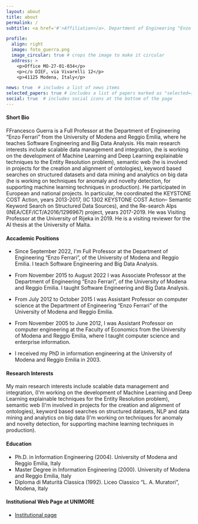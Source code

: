 ```yaml
---
layout: about
title: about
permalink: /
subtitle: <a href='#'>Affiliation</a>. Department of Engineering "Enzo Ferrari", UNIMORE, Italy

profile:
  align: right
  image: foto_guerra.png
  image_circular: true # crops the image to make it circular
  address: >
    <p>Office MO-27-01-034</p>
    <p>c/o DIEF, via Vivarelli 12</p>
    <p>41125 Modena, Italy</p>

news: true  # includes a list of news items
selected_papers: true # includes a list of papers marked as "selected={true}"
social: true  # includes social icons at the bottom of the page
---
```

#### Short Bio

FFrancesco Guerra is a Full Professor at the Department of Engineering “Enzo Ferrari” from the University of Modena and Reggio Emilia, where he teaches Software Engineering and Big Data Analysis. His main research interests include scalable data management and integration, (he is working on the development of Machine Learning and Deep Learning explainable techniques to the Entity Resolution problem), semantic web (he is involved in projects for the creation and alignment of ontologies), keyword based searches on structured datasets and data mining and analytics on big data (he is working on techniques for anomaly and novelty detection, for supporting machine learning techniques in production). He participated in European and national projects. In particular, he coordinated the KEYSTONE COST Action, years 2013-2017, (IC 1302 KEYSTONE COST Action– Semantic Keyword Search on Structured Data Sources), and the Re-search Alps (INEA/CEF/ICT/A2016/1296967) project, years 2017-2019. He was Visiting Professor at the University of Rijeka in 2019. He is a visiting reviewer for the AI thesis at the University of Malta.

#### Accademic Positions

- Since September 2022, I'm Full Professor at the Department of Engineering “Enzo Ferrari”, of the University of Modena and Reggio Emilia.  I teach Software Engineering and Big Data Analysis.

- From November 2015 to August 2022 I was Associate Professor at the Department of Engineering “Enzo Ferrari”, of the University of Modena and Reggio Emilia.  I taught Software Engineering and Big Data Analysis.

- From July 2012 to October 2015 I was Assistant Professor on computer science at the Department of Engineering “Enzo Ferrari” of the University of Modena and Reggio Emilia.

- From November 2005 to June 2012, I was Assistant Professor on computer engineering at the Faculty of Economics from the University of Modena and Reggio Emilia, where I taught computer science and enterprise information.

- I received my PhD in information engineering at the University of Modena and Reggio Emilia in 2003.



#### Research Interests

My main research interests include scalable data management and integration, (I'm working on the development of Machine Learning and Deep Learning explainable techniques for the Entity Resolution problem), semantic web (I'm involved in projects for the creation and alignment of ontologies), keyword based searches on structured datasets, NLP and data mining and analytics on big data (I'm working on techniques for anomaly and novelty detection, for supporting machine learning techniques in production).

#### Education

- Ph.D. in Information Engineering (2004). University of Modena and Reggio Emilia, Italy
- Master Degree in Information Engineering (2000). University of Modena and Reggio Emilia, Italy
- Diploma di Maturità Classica (1992). Liceo Classico “L. A. Muratori”, Modena, Italy


#### Institutional Web Page at UNIMORE

- [Institutional page](http://personale.unimore.it/Rubrica/Dettaglio/fguerra)


<!--Write your biography here. Tell the world about yourself. Link to your favorite [subreddit](http://reddit.com). You can put a picture in, too. The code is already in, just name your picture `prof_pic.jpg` and put it in the `img/` folder.

Put your address / P.O. box / other info right below your picture. You can also disable any these elements by editing `profile` property of the YAML header of your `_pages/about.md`. Edit `_bibliography/papers.bib` and Jekyll will render your [publications page](/al-folio/publications/) automatically.

Link to your social media connections, too. This theme is set up to use [Font Awesome icons](http://fortawesome.github.io/Font-Awesome/) and [Academicons](https://jpswalsh.github.io/academicons/), like the ones below. Add your Facebook, Twitter, LinkedIn, Google Scholar, or just disable all of them.-->
